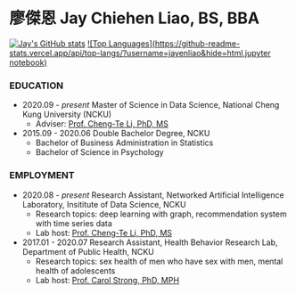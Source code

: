 # 廖傑恩 Jay Chiehen Liao, BS, BBA

[![Jay's GitHub stats](https://github-readme-stats.vercel.app/api?username=jayenliao)](https://github.com/anuraghazra/github-readme-stats)
[![Top Languages](https://github-readme-stats.vercel.app/api/top-langs/?username=jayenliao&hide=html,jupyter notebook)](https://github.com/anuraghazra/github-readme-stats)


### EDUCATION

- 2020.09 - _present_   Master of Science in Data Science, National Cheng Kung University (NCKU)
    - Adviser: [Prof. Cheng-Te Li, PhD, MS](http://myweb.ncku.edu.tw/~chengte/about.html)
- 2015.09 - 2020.06     Double Bachelor Degree, NCKU
    - Bachelor of Business Administration in Statistics
    - Bachelor of Science in Psychology

### EMPLOYMENT

- 2020.08 - _present_   Research Assistant, Networked Artificial Intelligence Laboratory, Insititute of Data Science, NCKU
    - Research topics: deep learning with graph, recommendation system with time series data
    - Lab host: [Prof. Cheng-Te Li, PhD, MS](http://myweb.ncku.edu.tw/~chengte/about.html)
- 2017.01 - 2020.07     Research Assistant, Health Behavior Research Lab, Department of Public Health, NCKU
    - Research topics: sex health of men who have sex with men, mental health of adolescents
    - Lab host: [Prof. Carol Strong, PhD, MPH](https://researchoutput.ncku.edu.tw/en/persons/carol-strong)
